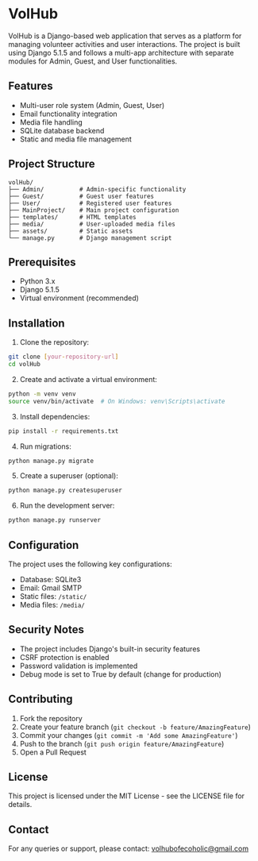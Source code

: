 # VolHub

VolHub is a Django-based web application that serves as a platform for managing volunteer activities and user interactions. The project is built using Django 5.1.5 and follows a multi-app architecture with separate modules for Admin, Guest, and User functionalities.

## Features

- Multi-user role system (Admin, Guest, User)
- Email functionality integration
- Media file handling
- SQLite database backend
- Static and media file management

## Project Structure

```
volHub/
├── Admin/          # Admin-specific functionality
├── Guest/          # Guest user features
├── User/           # Registered user features
├── MainProject/    # Main project configuration
├── templates/      # HTML templates
├── media/          # User-uploaded media files
├── assets/         # Static assets
└── manage.py       # Django management script
```

## Prerequisites

- Python 3.x
- Django 5.1.5
- Virtual environment (recommended)

## Installation

1. Clone the repository:
```bash
git clone [your-repository-url]
cd volHub
```

2. Create and activate a virtual environment:
```bash
python -m venv venv
source venv/bin/activate  # On Windows: venv\Scripts\activate
```

3. Install dependencies:
```bash
pip install -r requirements.txt
```

4. Run migrations:
```bash
python manage.py migrate
```

5. Create a superuser (optional):
```bash
python manage.py createsuperuser
```

6. Run the development server:
```bash
python manage.py runserver
```

## Configuration

The project uses the following key configurations:

- Database: SQLite3
- Email: Gmail SMTP
- Static files: `/static/`
- Media files: `/media/`

## Security Notes

- The project includes Django's built-in security features
- CSRF protection is enabled
- Password validation is implemented
- Debug mode is set to True by default (change for production)

## Contributing

1. Fork the repository
2. Create your feature branch (`git checkout -b feature/AmazingFeature`)
3. Commit your changes (`git commit -m 'Add some AmazingFeature'`)
4. Push to the branch (`git push origin feature/AmazingFeature`)
5. Open a Pull Request

## License

This project is licensed under the MIT License - see the LICENSE file for details.

## Contact

For any queries or support, please contact: volhubofecoholic@gmail.com 